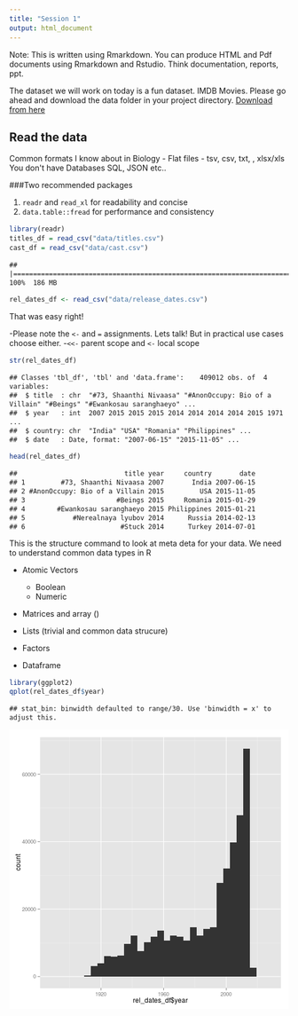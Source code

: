 ```yaml
---
title: "Session 1"
output: html_document
---
```


Note: This is written using Rmarkdown. You can produce HTML and Pdf documents using Rmarkdown and Rstudio. Think documentation, reports, ppt.

The dataset we will work on today is a fun dataset. IMDB Movies. Please go ahead and download the data folder in your project directory. [Download from here](https://drive.google.com/open?id=0B9NCHJOuElCGfllXSFJsd2dFWVdabEdjQVJHSmpKaUVfZUw3VTM1NFMyT0Z6dlIzSVM1MGM)

## Read the data

Common formats I know about in Biology - Flat files  - tsv, csv, txt, <some random extension of a tab delimited file>, xlsx/xls
You don't have Databases SQL, JSON etc..

###Two recommended packages 

1. `readr` and `read_xl` for readability and concise
2. `data.table::fread` for performance and consistency



```r
library(readr)
titles_df = read_csv("data/titles.csv")
cast_df = read_csv("data/cast.csv")
```

```
## 
|================================================================================| 100%  186 MB
```

```r
rel_dates_df <- read_csv("data/release_dates.csv")
```

That was easy right! 

-Please note the `<-` and `=` assignments. Lets talk! But in practical use cases choose either.
-`<<-` parent scope and `<-` local scope




```r
str(rel_dates_df)
```

```
## Classes 'tbl_df', 'tbl' and 'data.frame':	409012 obs. of  4 variables:
##  $ title  : chr  "#73, Shaanthi Nivaasa" "#AnonOccupy: Bio of a Villain" "#Beings" "#Ewankosau saranghaeyo" ...
##  $ year   : int  2007 2015 2015 2015 2014 2014 2014 2014 2015 1971 ...
##  $ country: chr  "India" "USA" "Romania" "Philippines" ...
##  $ date   : Date, format: "2007-06-15" "2015-11-05" ...
```

```r
head(rel_dates_df)
```

```
##                           title year     country       date
## 1         #73, Shaanthi Nivaasa 2007       India 2007-06-15
## 2 #AnonOccupy: Bio of a Villain 2015         USA 2015-11-05
## 3                       #Beings 2015     Romania 2015-01-29
## 4        #Ewankosau saranghaeyo 2015 Philippines 2015-01-21
## 5            #Nerealnaya lyubov 2014      Russia 2014-02-13
## 6                        #Stuck 2014      Turkey 2014-07-01
```

This is the structure command to look at meta deta for your data. We need to understand common data types in R

- Atomic Vectors
  - Boolean
  - Numeric
  
- Matrices and array ()
- Lists (trivial and common data strucure)
- Factors
- Dataframe



```r
library(ggplot2)
qplot(rel_dates_df$year)
```

```
## stat_bin: binwidth defaulted to range/30. Use 'binwidth = x' to adjust this.
```

![plot of chunk unnamed-chunk-3](figure/unnamed-chunk-3-1.png) 


